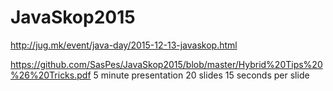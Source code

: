 # JavaSkop2015
http://jug.mk/event/java-day/2015-12-13-javaskop.html

https://github.com/SasPes/JavaSkop2015/blob/master/Hybrid%20Tips%20%26%20Tricks.pdf
5 minute presentation
20 slides
15 seconds per slide
